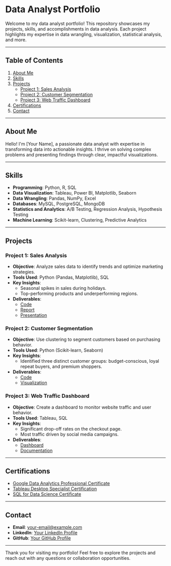 # Data Analyst Portfolio

Welcome to my data analyst portfolio! This repository showcases my projects, skills, and accomplishments in data analysis. Each project highlights my expertise in data wrangling, visualization, statistical analysis, and more.

---

## Table of Contents

1. [About Me](#about-me)
2. [Skills](#skills)
3. [Projects](#projects)
    - [Project 1: Sales Analysis](#project-1-sales-analysis)
    - [Project 2: Customer Segmentation](#project-2-customer-segmentation)
    - [Project 3: Web Traffic Dashboard](#project-3-web-traffic-dashboard)
4. [Certifications](#certifications)
5. [Contact](#contact)

---

## About Me

Hello! I'm [Your Name], a passionate data analyst with expertise in transforming data into actionable insights. I thrive on solving complex problems and presenting findings through clear, impactful visualizations.

---

## Skills

- **Programming**: Python, R, SQL
- **Data Visualization**: Tableau, Power BI, Matplotlib, Seaborn
- **Data Wrangling**: Pandas, NumPy, Excel
- **Databases**: MySQL, PostgreSQL, MongoDB
- **Statistics and Analytics**: A/B Testing, Regression Analysis, Hypothesis Testing
- **Machine Learning**: Scikit-learn, Clustering, Predictive Analytics

---

## Projects

### Project 1: Sales Analysis

- **Objective**: Analyze sales data to identify trends and optimize marketing strategies.
- **Tools Used**: Python (Pandas, Matplotlib), SQL
- **Key Insights**:
  - Seasonal spikes in sales during holidays.
  - Top-performing products and underperforming regions.
- **Deliverables**:
  - [Code](link-to-code)
  - [Report](link-to-report)
  - [Presentation](link-to-presentation)

### Project 2: Customer Segmentation

- **Objective**: Use clustering to segment customers based on purchasing behavior.
- **Tools Used**: Python (Scikit-learn, Seaborn)
- **Key Insights**:
  - Identified three distinct customer groups: budget-conscious, loyal repeat buyers, and premium shoppers.
- **Deliverables**:
  - [Code](link-to-code)
  - [Visualization](link-to-visualization)

### Project 3: Web Traffic Dashboard

- **Objective**: Create a dashboard to monitor website traffic and user behavior.
- **Tools Used**: Tableau, SQL
- **Key Insights**:
  - Significant drop-off rates on the checkout page.
  - Most traffic driven by social media campaigns.
- **Deliverables**:
  - [Dashboard](link-to-dashboard)
  - [Documentation](link-to-documentation)

---

## Certifications

- [Google Data Analytics Professional Certificate](link-to-certificate)
- [Tableau Desktop Specialist Certification](link-to-certificate)
- [SQL for Data Science Certificate](link-to-certificate)

---

## Contact

- **Email**: [your-email@example.com](mailto:your-email@example.com)
- **LinkedIn**: [Your LinkedIn Profile](link-to-linkedin)
- **GitHub**: [Your GitHub Profile](link-to-github)

---

Thank you for visiting my portfolio! Feel free to explore the projects and reach out with any questions or collaboration opportunities.
